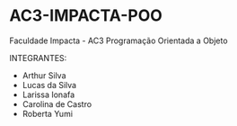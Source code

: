 # AC3-IMPACTA-POO

Faculdade Impacta - AC3 Programação Orientada a Objeto


INTEGRANTES:
- Arthur Silva
- Lucas da Silva
- Larissa Ionafa
- Carolina de Castro
- Roberta Yumi
